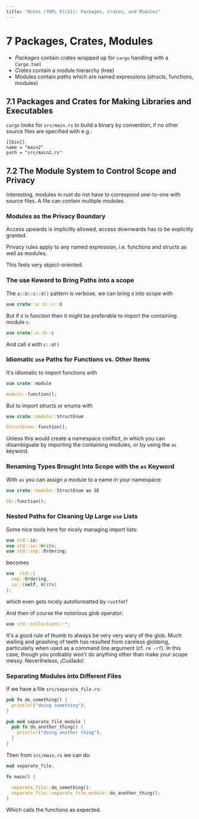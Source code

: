 ```yaml
---
title: "Notes (TRPL 07/21): Packages, Crates, and Modules"
---
```


# 7 Packages, Crates, Modules

- *Packages* contain crates wrapped up for `cargo` handling with a `Cargo.toml`
- *Crates* contain a module hierarchy (tree)
- Modules contain *path*s which are named expressions (structs, functions,
  modules)

## 7.1 Packages and Crates for Making Libraries and Executables

`cargo` looks for `src/main.rs` to build a binary by convention, if no other
source files are specified with e.g.:

```
[[bin]]
name = "main2"
path = "src/main2.rs"
```

## 7.2 The Module System to Control Scope and Privacy

Interesting, modules in rust do not have to correspond one-to-one with source
files. A file can contain multiple modules.

### Modules as the Privacy Boundary

Access upwards is implicitly allowed, access downwards has to be explicitly
granted.

Privacy rules apply to any named expression, i.e. functions and structs as well
as modules.

This feels very object-oriented.

### The use Keword to Bring Paths into a scope

The `a::b::c::d()` pattern is verbose, we can bring `d` into scope with

```rust
use crate::a::b::c::d
```

But if `d` is function then it might be preferable to import the containing
module `c`:

```rust
use crate::a::b::c
```

And call `d` with `c::d()`

### Idiomatic `use` Paths for Functions vs. Other Items

It's idiomatic to import functions with

```rust
use crate::module

module::function();
```

But to import structs or enums with

```rust
use crate::module::StructEnum

StructEnum::function();
```

Unless this would create a namespace conflict, in which you can disambiguate by
importing the containing modules, or by using the `as` keyword.

### Renaming Types Brought Into Scope with the `as` Keyword

With `as` you can assign a module to a name in your namespace:

```rust
use crate::module::StructEnum as SE

SE::function();
```

### Nested Paths for Cleaning Up Large `use` Lists

Some nice tools here for nicely managing import lists:

```rust
use std::io;
use std::io::Write;
use std::cmp::Ordering;
```

becomes

```rust
use  std::{
  cmp::Ordering,
  io::{self, Write}
};
```

which even gets nicely autoformatted by `rustfmt`!

And then of course the notorious glob operator:

```rust
use std::collections::*;
```

It's a good rule of thumb to always be very very wary of the glob. Much wailing
and gnashing of teeth has resulted from careless globbing, particularly when
used as a command line argument (cf. `rm -rf`). In this case, though you
probably won't do anything other than make your scope messy. Nevertheless,
¡Cuidado!

### Separating Modules into Different Files

If we have a file `src/separate_file.rs`:

```rust
pub fn do_something() {
  println!("doing something");
}

pub mod separate_file_module {
  pub fn do_another_thing() {
    println!("doing another thing");
  }
}
```

Then from `src/main.rs` we can do:

```rust
mod separate_file;

fn main() {

  separate_file::do_something();
  separate_file::separate_file_module::do_another_thing();
}
```

Which calls the functions as expected.
